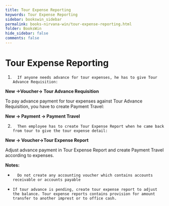 ```yaml
---
title: Tour Expense Reporting
keywords: Tour Expense Reporting
sidebar: bookswin_sidebar
permalink: books-nirvana-win/tour-expense-reporting.html
folder: BooksWin
hide_sidebar: false
comments: false
---
```


# Tour Expense Reporting

1.       If anyone needs advance for tour expenses, he has to give Tour Advance Requisition:

**New ->Voucher-> Tour Advance Requisition**

To pay advance payment for tour expenses against Tour Advance Requisition, you have to create Payment Travel:

**New -> Payment -> Payment Travel**

2.       Then employee has to create Tour Expense Report when he came back from tour to give the tour expense detail:

**New -> Voucher->Tour Expense Report**

Adjust advance payment in Tour Expense Report and create Payment Travel according to expenses.



**Notes:**

-       Do not create any accounting voucher which contains accounts receivable or accounts payable

-     If tour advance is pending, create tour expense report to adjust the balance. Tour expense reports contains provision for amount transfer to another imprest or to office cash.
